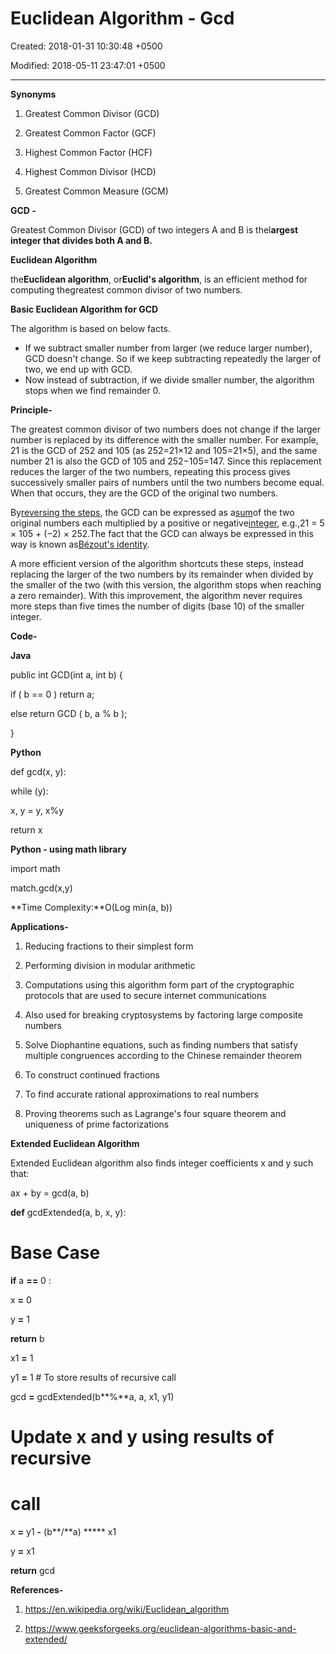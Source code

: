 # Euclidean Algorithm - Gcd

Created: 2018-01-31 10:30:48 +0500

Modified: 2018-05-11 23:47:01 +0500

---

**Synonyms**

1.  Greatest Common Divisor (GCD)

2.  Greatest Common Factor (GCF)

3.  Highest Common Factor (HCF)

4.  Highest Common Divisor (HCD)

5.  Greatest Common Measure (GCM)



**GCD -**

Greatest Common Divisor (GCD) of two integers A and B is thel**argest integer that divides both A and B.**



**Euclidean Algorithm**

the**Euclidean algorithm**, or**Euclid's algorithm**, is an efficient method for computing thegreatest common divisor of two numbers.



**Basic Euclidean Algorithm for GCD**

The algorithm is based on below facts.
-   If we subtract smaller number from larger (we reduce larger number), GCD doesn't change. So if we keep subtracting repeatedly the larger of two, we end up with GCD.
-   Now instead of subtraction, if we divide smaller number, the algorithm stops when we find remainder 0.



**Principle-**

The greatest common divisor of two numbers does not change if the larger number is replaced by its difference with the smaller number. For example, 21 is the GCD of 252 and 105 (as 252=21×12 and 105=21×5), and the same number 21 is also the GCD of 105 and 252−105=147. Since this replacement reduces the larger of the two numbers, repeating this process gives successively smaller pairs of numbers until the two numbers become equal. When that occurs, they are the GCD of the original two numbers.



By[reversing the steps](https://en.wikipedia.org/wiki/Extended_Euclidean_algorithm), the GCD can be expressed as a[sum](https://en.wikipedia.org/wiki/Linear_combination)of the two original numbers each multiplied by a positive or negative[integer](https://en.wikipedia.org/wiki/Integer), e.g.,21 = 5 × 105 + (−2) × 252.The fact that the GCD can always be expressed in this way is known as[Bézout's identity](https://en.wikipedia.org/wiki/B%C3%A9zout%27s_identity).



A more efficient version of the algorithm shortcuts these steps, instead replacing the larger of the two numbers by its remainder when divided by the smaller of the two (with this version, the algorithm stops when reaching a zero remainder). With this improvement, the algorithm never requires more steps than five times the number of digits (base 10) of the smaller integer.



**Code-**

**Java**

public int GCD(int a, int b) {

if ( b == 0 ) return a;

else return GCD ( b, a % b );

}



**Python**

def gcd(x, y):

while (y):

x, y = y, x%y

return x



**Python - using math library**

import math

match.gcd(x,y)



**Time Complexity:**O(Log min(a, b))



**Applications-**

1.  Reducing fractions to their simplest form

2.  Performing division in modular arithmetic

3.  Computations using this algorithm form part of the cryptographic protocols that are used to secure internet communications

4.  Also used for breaking cryptosystems by factoring large composite numbers

5.  Solve Diophantine equations, such as finding numbers that satisfy multiple congruences according to the Chinese remainder theorem

6.  To construct continued fractions

7.  To find accurate rational approximations to real numbers

8.  Proving theorems such as Lagrange's four square theorem and uniqueness of prime factorizations



**Extended Euclidean Algorithm**

Extended Euclidean algorithm also finds integer coefficients x and y such that:

ax + by = gcd(a, b)



**def** gcdExtended(a, b, x, y):

# Base Case

**if** a **==** 0 :

x **=** 0

y **=** 1

**return** b



x1 **=** 1

y1 **=** 1 # To store results of recursive call

gcd **=** gcdExtended(b**%**a, a, x1, y1)



# Update x and y using results of recursive

# call

x **=** y1 **-** (b**/**a) ***** x1

y **=** x1



**return** gcd





**References-**

1.  <https://en.wikipedia.org/wiki/Euclidean_algorithm>

2.  <https://www.geeksforgeeks.org/euclidean-algorithms-basic-and-extended/>
